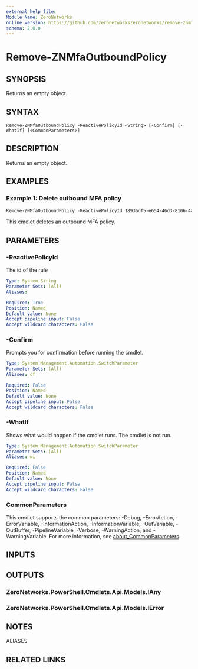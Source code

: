 ```yaml
---
external help file:
Module Name: ZeroNetworks
online version: https://github.com/zeronetworkszeronetworks/remove-znmfaoutboundpolicy
schema: 2.0.0
---
```


# Remove-ZNMfaOutboundPolicy

## SYNOPSIS
Returns an empty object.

## SYNTAX

```
Remove-ZNMfaOutboundPolicy -ReactivePolicyId <String> [-Confirm] [-WhatIf] [<CommonParameters>]
```

## DESCRIPTION
Returns an empty object.

## EXAMPLES

### Example 1: Delete outbound MFA policy
```powershell
Remove-ZNMfaOutboundPolicy -ReactivePolicyId 18936df5-e654-46d3-8106-4af3e59e9fff
```

This cmdlet deletes an outbound MFA policy.

## PARAMETERS

### -ReactivePolicyId
The id of the rule

```yaml
Type: System.String
Parameter Sets: (All)
Aliases:

Required: True
Position: Named
Default value: None
Accept pipeline input: False
Accept wildcard characters: False
```

### -Confirm
Prompts you for confirmation before running the cmdlet.

```yaml
Type: System.Management.Automation.SwitchParameter
Parameter Sets: (All)
Aliases: cf

Required: False
Position: Named
Default value: None
Accept pipeline input: False
Accept wildcard characters: False
```

### -WhatIf
Shows what would happen if the cmdlet runs.
The cmdlet is not run.

```yaml
Type: System.Management.Automation.SwitchParameter
Parameter Sets: (All)
Aliases: wi

Required: False
Position: Named
Default value: None
Accept pipeline input: False
Accept wildcard characters: False
```

### CommonParameters
This cmdlet supports the common parameters: -Debug, -ErrorAction, -ErrorVariable, -InformationAction, -InformationVariable, -OutVariable, -OutBuffer, -PipelineVariable, -Verbose, -WarningAction, and -WarningVariable. For more information, see [about_CommonParameters](http://go.microsoft.com/fwlink/?LinkID=113216).

## INPUTS

## OUTPUTS

### ZeroNetworks.PowerShell.Cmdlets.Api.Models.IAny

### ZeroNetworks.PowerShell.Cmdlets.Api.Models.IError

## NOTES

ALIASES

## RELATED LINKS

